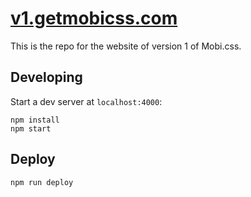 # [v1.getmobicss.com](http://v1.getmobicss.com)

This is the repo for the website of version 1 of Mobi.css.

## Developing

Start a dev server at `localhost:4000`:

```shell
npm install
npm start
```

## Deploy

```shell
npm run deploy
```
